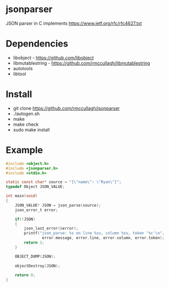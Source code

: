 # jsonparser
JSON parser in C implements https://www.ietf.org/rfc/rfc4627.txt

# Dependencies
- libobject - https://github.com/libobject
- libmutablestring - https://github.com/rmccullagh/libmutablestring
- autotools
- libtool

# Install
- git clone https://github.com/rmccullagh/jsonparser
- ./autogen.sh
- make
- make check
- sudo make install

# Example

```c
#include <object.h>
#include <jsonparser.h>
#include <stdio.h>

static const char* source = "{\"name\": \"Ryan\"}";
typedef Object JSON_VALUE;

int main(void)
{
	JSON_VALUE* JSON = json_parse(source);
	json_error_t error;

	if(!JSON)
	{
		json_last_error(&error);
		printf("json_parse: %s on line %zu, column %zu, token '%c'\n", 
				error.message, error.line, error.column, error.token);
		return 1;
	}

	OBJECT_DUMP(JSON);
	
	objectDestroy(JSON);
	
	return 0;
}
```
